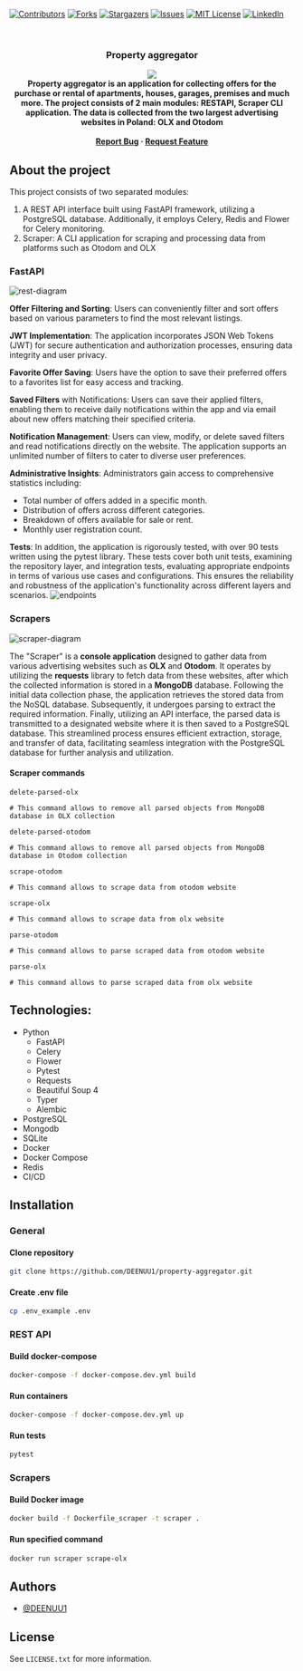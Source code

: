 [![Contributors][contributors-shield]][contributors-url]
[![Forks][forks-shield]][forks-url]
[![Stargazers][stars-shield]][stars-url]
[![Issues][issues-shield]][issues-url]
[![MIT License][license-shield]][license-url]
[![LinkedIn][linkedin-shield]][linkedin-url]



<br />
<div align="center">
  <h3 align="center">Property aggregator</h3>
  <img src="assets/logo.png"> <br>
  <strong align="center">
    Property aggregator is an application for collecting offers for the purchase or rental of apartments, houses, garages, premises and much more.
    The project consists of 2 main modules: RESTAPI, Scraper CLI application.
    The data is collected from the two largest advertising websites in Poland: OLX and Otodom
    <br />
    <br />
    <a href="https://github.com/DEENUU1/property-aggregator/issues">Report Bug</a>
    ·
    <a href="https://github.com/DEENUU1/property-aggregator/issues">Request Feature</a>
  </strong>
</div>


## About the project
This project consists of two separated modules:
1. A REST API interface built using FastAPI framework, utilizing a PostgreSQL database. Additionally, it employs Celery, Redis and Flower for Celery monitoring.
2. Scraper: A CLI application for scraping and processing data from platforms such as Otodom and OLX

### FastAPI
<img src="assets/rest.drawio.png" alt="rest-diagram">

**Offer Filtering and Sorting**: Users can conveniently filter and sort offers based on various parameters to find the most relevant listings.

**JWT Implementation**: The application incorporates JSON Web Tokens (JWT) for secure authentication and authorization processes, ensuring data integrity and user privacy.

**Favorite Offer Saving**: Users have the option to save their preferred offers to a favorites list for easy access and tracking.

**Saved Filters** with Notifications: Users can save their applied filters, enabling them to receive daily notifications within the app and via email about new offers matching their specified criteria.

**Notification Management**: Users can view, modify, or delete saved filters and read notifications directly on the website. The application supports an unlimited number of filters to cater to diverse user preferences.

**Administrative Insights**: Administrators gain access to comprehensive statistics including:
- Total number of offers added in a specific month.
- Distribution of offers across different categories.
- Breakdown of offers available for sale or rent.
- Monthly user registration count.

**Tests**: In addition, the application is rigorously tested, with over 90 tests written using the pytest library. These tests cover both unit tests, examining the repository layer, and integration tests, evaluating appropriate endpoints in terms of various use cases and configurations. This ensures the reliability and robustness of the application's functionality across different layers and scenarios.
<img src="assets/123.png" alt="endpoints">


### Scrapers
<img src="assets/scraper.drawio.png" alt="scraper-diagram">

The "Scraper" is a **console application** designed to gather data from various advertising websites such as **OLX** and **Otodom**. 
It operates by utilizing the **requests** library to fetch data from these websites, after which the collected information is stored in a **MongoDB** database.
Following the initial data collection phase, the application retrieves the stored data from the NoSQL database. 
Subsequently, it undergoes parsing to extract the required information. 
Finally, utilizing an API interface, the parsed data is transmitted to a designated website where it is then saved to a PostgreSQL database.
This streamlined process ensures efficient extraction, storage, and transfer of data, facilitating seamless integration with the PostgreSQL database for further analysis and utilization.

#### Scraper commands
```text
delete-parsed-olx 

# This command allows to remove all parsed objects from MongoDB database in OLX collection
```

```text
delete-parsed-otodom 

# This command allows to remove all parsed objects from MongoDB database in Otodom collection
```

```text
scrape-otodom 

# This command allows to scrape data from otodom website
```

```text
scrape-olx 

# This command allows to scrape data from olx website 
```

```text
parse-otodom 

# This command allows to parse scraped data from otodom website
```

```text
parse-olx 

# This command allows to parse scraped data from olx website
```

## Technologies:
- Python
    - FastAPI
    - Celery
    - Flower
    - Pytest
    - Requests
    - Beautiful Soup 4
    - Typer
    - Alembic
- PostgreSQL
- Mongodb
- SQLite
- Docker
- Docker Compose
- Redis
- CI/CD



## Installation

### General
#### Clone repository
```bash
git clone https://github.com/DEENUU1/property-aggregator.git
```

#### Create .env file
```bash
cp .env_example .env
```


### REST API
#### Build docker-compose 
```bash
docker-compose -f docker-compose.dev.yml build
```

#### Run containers
```bash
docker-compose -f docker-compose.dev.yml up
```

#### Run tests
```bash
pytest 
```

### Scrapers
#### Build Docker image
```bash
docker build -f Dockerfile_scraper -t scraper .
```

#### Run specified command
```bash
docker run scraper scrape-olx
```

## Authors

- [@DEENUU1](https://www.github.com/DEENUU1)

<!-- LICENSE -->

## License

See `LICENSE.txt` for more information.


<!-- MARKDOWN LINKS & IMAGES -->
<!-- https://www.markdownguide.org/basic-syntax/#reference-style-links -->

[contributors-shield]: https://img.shields.io/github/contributors/DEENUU1/property-aggregator.svg?style=for-the-badge

[contributors-url]: https://github.com/DEENUU1/property-aggregator/graphs/contributors

[forks-shield]: https://img.shields.io/github/forks/DEENUU1/property-aggregator.svg?style=for-the-badge

[forks-url]: https://github.com/DEENUU1/property-aggregator/network/members

[stars-shield]: https://img.shields.io/github/stars/DEENUU1/property-aggregator.svg?style=for-the-badge

[stars-url]: https://github.com/DEENUU1/property-aggregator/stargazers

[issues-shield]: https://img.shields.io/github/issues/DEENUU1/property-aggregator.svg?style=for-the-badge

[issues-url]: https://github.com/DEENUU1/property-aggregator/issues

[license-shield]: https://img.shields.io/github/license/DEENUU1/property-aggregator.svg?style=for-the-badge

[license-url]: https://github.com/DEENUU1/property-aggregator/blob/master/LICENSE.txt

[linkedin-shield]: https://img.shields.io/badge/-LinkedIn-black.svg?style=for-the-badge&logo=linkedin&colorB=555

[linkedin-url]: https://linkedin.com/in/kacper-wlodarczyk

[basic]: https://github.com/DEENUU1/property-aggregator/blob/main/assets/v1_2/basic.gif?raw=true

[full]: https://github.com/DEENUU1/property-aggregator/blob/main/assets/v1_2/full.gif?raw=true

[search]: https://github.com/DEENUU1/property-aggregator/blob/main/assets/v1_2/search.gif?raw=true
